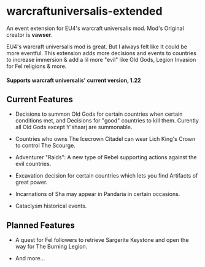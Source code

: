 # warcraftuniversalis-extended
An event extension for EU4's warcraft universalis mod. Mod's Original creator is **vawser**.

EU4's warcraft universalis mod is great. But I always felt like It could be more eventful. 
This extension adds more decisions and events to countries to increase immersion & add a lil more "evil" like Old Gods, 
Legion Invasion for Fel religions & more.

#### Supports warcraft universalis' current version, 1.22

## Current Features

* Decisions to summon Old Gods for certain countries when certain conditions met, and Decisions for "good" countries to kill them. Curently all Old Gods except Y'shaarj are summonable.

* Countries who owns The Icecrown Citadel can wear Lich King's Crown to control The Scourge.

* Adventurer "Raids": A new type of Rebel supporting actions against the evil countries.

* Excavation decision for certain countries which lets you find Artifacts of great power.

* Incarnations of Sha may appear in Pandaria in certain occasions.

* Cataclysm historical events.

## Planned Features


* A quest for Fel followers to retrieve Sargerite Keystone and open the way for The Burning Legion.


* And more...
